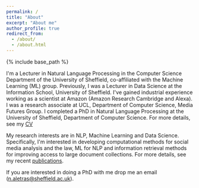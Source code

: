 ```yaml
---
permalink: /
title: "About"
excerpt: "About me"
author_profile: true
redirect_from: 
  - /about/
  - /about.html
---
```


{% include base_path %}

I'm a Lecturer in Natural Language Processing in the Computer Science Department of the University of Sheffield, co-affiliated with the Machine Learning (ML) group. Previously, I was a Lecturer in Data Science at the Information School, University of Sheffield. I've gained industrial experience working as a scientist at Amazon (Amazon Research Cambridge and Alexa). I was a research associate at UCL, Department of Computer Science, Media Futures Group. I completed a PhD in Natural Language Processing at the University of Sheffield, Department of Computer Science. For more details, see my [CV](http://naletras.github.io/files/nikos_cv.pdf)

My research interests are in NLP, Machine Learning and Data Science. Specifically, I'm interested in developing computational methods for social media analysis and the law, ML for NLP and information retrieval methods for improving access to large document collections. For more details, see my recent [publications](_pages/publications.md). 

If you are interested in doing a PhD with me drop me an email (n.aletras@sheffield.ac.uk).
